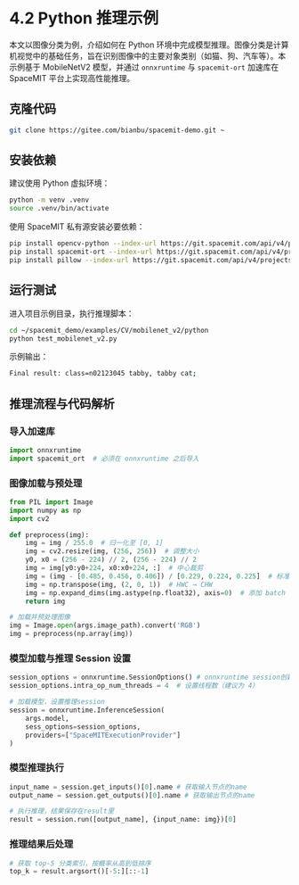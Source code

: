 # 4.2 Python 推理示例

本文以图像分类为例，介绍如何在 Python 环境中完成模型推理。图像分类是计算机视觉中的基础任务，旨在识别图像中的主要对象类别（如猫、狗、汽车等）。本示例基于 MobileNetV2 模型，并通过 `onnxruntime` 与 `spacemit-ort` 加速库在 SpaceMIT 平台上实现高性能推理。

## 克隆代码

```bash
git clone https://gitee.com/bianbu/spacemit-demo.git ~
```

## 安装依赖

建议使用 Python 虚拟环境：

```bash
python -m venv .venv
source .venv/bin/activate
```

使用 SpaceMIT 私有源安装必要依赖：

```bash
pip install opencv-python --index-url https://git.spacemit.com/api/v4/projects/33/packages/pypi/simple
pip install spacemit-ort --index-url https://git.spacemit.com/api/v4/projects/33/packages/pypi/simple
pip install pillow --index-url https://git.spacemit.com/api/v4/projects/33/packages/pypi/simple
```


## 运行测试

进入项目示例目录，执行推理脚本：

```bash
cd ~/spacemit_demo/examples/CV/mobilenet_v2/python
python test_mobilenet_v2.py
```

示例输出：

```bash
Final result: class=n02123045 tabby, tabby cat;
```

## 推理流程与代码解析

### 导入加速库

```python
import onnxruntime
import spacemit_ort  # 必须在 onnxruntime 之后导入
```

### 图像加载与预处理

```python
from PIL import Image
import numpy as np
import cv2

def preprocess(img):
    img = img / 255.0  # 归一化至 [0, 1]
    img = cv2.resize(img, (256, 256))  # 调整大小
    y0, x0 = (256 - 224) // 2, (256 - 224) // 2
    img = img[y0:y0+224, x0:x0+224, :]  # 中心裁剪
    img = (img - [0.485, 0.456, 0.406]) / [0.229, 0.224, 0.225]  # 标准化
    img = np.transpose(img, (2, 0, 1))  # HWC → CHW
    img = np.expand_dims(img.astype(np.float32), axis=0)  # 添加 batch 维度
    return img

# 加载并预处理图像
img = Image.open(args.image_path).convert('RGB')
img = preprocess(np.array(img))
```

### 模型加载与推理 Session 设置

```python
session_options = onnxruntime.SessionOptions() # onnxruntime session创建
session_options.intra_op_num_threads = 4  # 设置线程数（建议为 4）

# 加载模型，设置推理session
session = onnxruntime.InferenceSession(
    args.model,
    sess_options=session_options,
    providers=["SpaceMITExecutionProvider"]
)
```

### 模型推理执行

```python
input_name = session.get_inputs()[0].name # 获取输入节点的name
output_name = session.get_outputs()[0].name # 获取输出节点的name

# 执行推理，结果保存在result里
result = session.run([output_name], {input_name: img})[0]
```

### 推理结果后处理

```python
# 获取 top-5 分类索引，按概率从高到低排序
top_k = result.argsort()[-5:][::-1]
```
